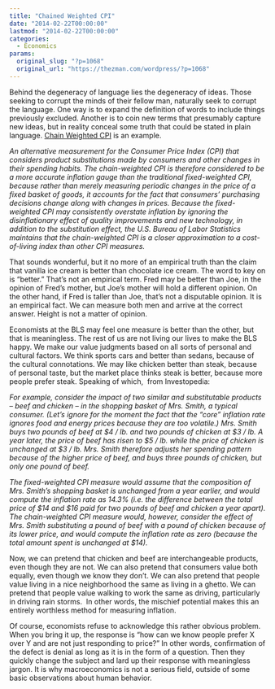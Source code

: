 ```yaml
---
title: "Chained Weighted CPI"
date: "2014-02-22T00:00:00"
lastmod: "2014-02-22T00:00:00"
categories:
  - Economics
params:
  original_slug: "?p=1068"
  original_url: "https://thezman.com/wordpress/?p=1068"
---
```


Behind the degeneracy of language lies the degeneracy of ideas. Those
seeking to corrupt the minds of their fellow man, naturally seek to
corrupt the language. One way is to expand the definition of words to
include things previously excluded. Another is to coin new terms that
presumably capture new ideas, but in reality conceal some truth that
could be stated in plain language.
<a href="https://www.investopedia.com/terms/c/chain-linked-cpi.asp"
rel="noopener noreferrer" target="_blank">Chain Weighted CPI</a> is an
example.

*An alternative measurement for the Consumer Price Index (CPI) that
considers product substitutions made by consumers and other changes in
their spending habits. The chain-weighted CPI is therefore considered to
be a more accurate inflation gauge than the traditional fixed-weighted
CPI, because rather than merely measuring periodic changes in the price
of a fixed basket of goods, it accounts for the fact that consumers’
purchasing decisions change along with changes in prices. Because the
fixed-weighted CPI may consistently overstate inflation by ignoring the
disinflationary effect of quality improvements and new technology, in
addition to the substitution effect, the U.S. Bureau of Labor Statistics
maintains that the chain-weighted CPI is a closer approximation to a
cost-of-living index than other CPI measures.*

That sounds wonderful, but it no more of an empirical truth than the
claim that vanilla ice cream is better than chocolate ice cream. The
word to key on is “better.” That’s not an empirical term. Fred may be
better than Joe, in the opinion of Fred’s mother, but Joe’s mother will
hold a different opinion. On the other hand, if Fred is taller than Joe,
that’s not a disputable opinion. It is an empirical fact. We can measure
both men and arrive at the correct answer. Height is not a matter of
opinion.

Economists at the BLS may feel one measure is better than the other, but
that is meaningless. The rest of us are not living our lives to make the
BLS happy. We make our value judgments based on all sorts of personal
and cultural factors. We think sports cars and better than sedans,
because of the cultural connotations. We may like chicken better than
steak, because of personal taste, but the market place thinks steak is
better, because more people prefer steak. Speaking of which,  from
Investopedia:

*For example, consider the impact of two similar and substitutable
products – beef and chicken – in the shopping basket of Mrs. Smith, a
typical consumer. (Let’s ignore for the moment the fact that the “core”
inflation rate ignores food and energy prices because they are too
volatile.) Mrs. Smith buys two pounds of beef at $4 / lb. and two pounds
of chicken at $3 / lb. A year later, the price of beef has risen to $5 /
lb. while the price of chicken is unchanged at $3 / lb. Mrs. Smith
therefore adjusts her spending pattern because of the higher price of
beef, and buys three pounds of chicken, but only one pound of beef.*

*The fixed-weighted CPI measure would assume that the composition of
Mrs. Smith’s shopping basket is unchanged from a year earlier, and would
compute the inflation rate as 14.3% (i.e. the difference between the
total price of $14 and $16 paid for two pounds of beef and chicken a
year apart). The chain-weighted CPI measure would, however, consider the
effect of Mrs. Smith substituting a pound of beef with a pound of
chicken because of its lower price, and would compute the inflation rate
as zero (because the total amount spent is unchanged at $14).*

Now, we can pretend that chicken and beef are interchangeable products,
even though they are not. We can also pretend that consumers value both
equally, even though we know they don’t. We can also pretend that people
value living in a nice neighborhood the same as living in a ghetto. We
can pretend that people value walking to work the same as driving,
particularly in driving rain storms.  In other words, the mischief
potential makes this an entirely worthless method for measuring
inflation.

Of course, economists refuse to acknowledge this rather obvious problem.
When you bring it up, the response is “how can we know people prefer X
over Y and are not just responding to price?” In other words,
confirmation of the defect is denial as long as it is in the form of a
question. Then they quickly change the subject and lard up their
response with meaningless jargon. It is why macroeconomics is not a
serious field, outside of some basic observations about human behavior.
